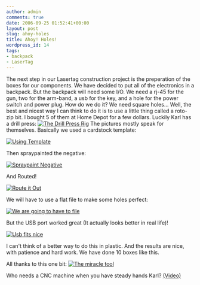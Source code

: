 ```yaml
---
author: admin
comments: true
date: 2006-09-25 01:52:41+00:00
layout: post
slug: ahoy-holes
title: Ahoy! Holes!
wordpress_id: 14
tags:
- backpack
- LaserTag
---
```


The next step in our Lasertag construction project is the preperation of the boxes for our components. We have decided to put all of the electronics in a backpack. But the backpack will need some I/O. We need a rj-45 for the gun, two for the arm-band, a usb for the key, and a hole for the power switch and power plug. How do we do it? We need square holes...
Well, the best and nicest way I can think to do it is to use a little thing called a roto-zip bit. I bought 5 of them at Home Depot for a few dollars. Luckily Karl has a drill press:
[![The Drill Press Rig](https://xkyle.com/wp-content/uploads/dcam0007.thumbnail.JPG)](https://xkyle.com/wp-content/uploads/dcam0007.JPG)
The pictures mostly speak for themselves. Basically we used a cardstock template:

[![Using Template](https://xkyle.com/wp-content/uploads/dcam0003.thumbnail.JPG)](https://xkyle.com/wp-content/uploads/dcam0003.JPG)

Then spraypainted the negative:

[![Spraypaint Negative](https://xkyle.com/wp-content/uploads/dcam0005.thumbnail.JPG)](https://xkyle.com/wp-content/uploads/dcam0005.JPG)

And Routed!

[![Route it Out](https://xkyle.com/wp-content/uploads/dcam0008.thumbnail.JPG)](https://xkyle.com/wp-content/uploads/dcam0008.JPG)

We will have to use a flat file to make some holes perfect:

[![We are going to have to file](https://xkyle.com/wp-content/uploads/dcam0013.thumbnail.JPG)](https://xkyle.com/wp-content/uploads/dcam0013.JPG)

But the USB port worked great (It actually looks better in real life)!

[![Usb fits nice](https://xkyle.com/wp-content/uploads/dcam0012.thumbnail.JPG)](https://xkyle.com/wp-content/uploads/dcam0012.JPG)

I can't think of a better way to do this in plastic. And the results are nice, with patience and hard work. We have done 10 boxes like this.

All thanks to this one bit:
[![The miracle tool](https://xkyle.com/wp-content/uploads/dcam0019.thumbnail.JPG)](https://xkyle.com/wp-content/uploads/dcam0019.JPG)

Who needs a CNC machine when you have steady hands Karl? [(Video) ](https://xkyle.com/video/routing.mov)

